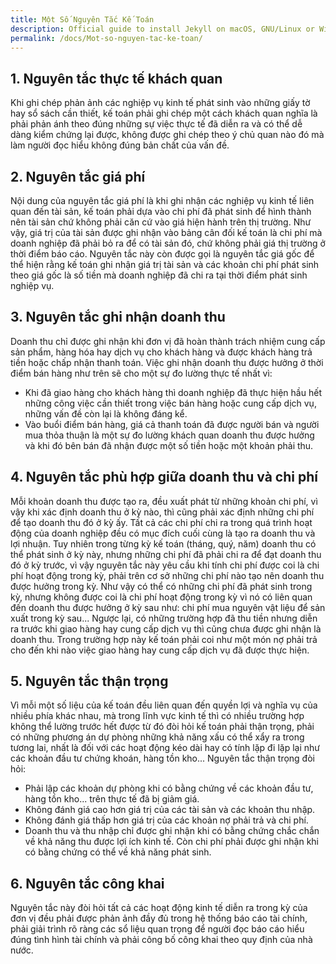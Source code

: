 ```yaml
---
title: Một Số Nguyên Tắc Kế Toán
description: Official guide to install Jekyll on macOS, GNU/Linux or Windows.
permalink: /docs/Mot-so-nguyen-tac-ke-toan/
---
```



##  1. Nguyên tắc thực tế khách quan
Khi ghi chép phản ảnh các nghiệp vụ kinh tế phát sinh vào những
giấy tờ hay sổ sách cần thiết, kế toán phải ghi chép một cách khách
quan nghĩa là phải phản ánh theo đúng những sự việc thực tế đã diễn
ra và có thể dễ dàng kiểm chứng lại được, không được ghi chép theo ý
chủ quan nào đó mà làm người đọc hiểu không đúng bản chất của vấn
đề. 

## 2. Nguyên tắc giá phí 
Nội dung của nguyên tắc giá phí là khi ghi nhận các nghiệp vụ
kinh tế liên quan đến tài sản, kế toán phải dựa vào chi phí đã phát sinh
để hình thành nên tài sản chứ không phải căn cứ vào giá hiện hành
trên thị trường. Như vậy, giá trị của tài sản được ghi nhận vào bảng
cân đối kế toán là chi phí mà doanh nghiệp đã phải bỏ ra để có tài sản
đó, chứ không phải giá thị trường ở thời điểm báo cáo. Nguyên tắc
này còn được gọi là nguyên tắc giá gốc để thể hiện rằng kế toán ghi
nhận giá trị tài sản và các khoản chi phí phát sinh theo giá gốc là số
tiền mà doanh nghiệp đã chi ra tại thời điểm phát sinh nghiệp vụ. 

## 3. Nguyên tắc ghi nhận doanh thu
Doanh thu chỉ được ghi nhận khi đơn vị đã hoàn thành trách
nhiệm cung cấp sản phẩm, hàng hóa hay dịch vụ cho khách hàng và
được khách hàng trả tiền hoặc chấp nhận thanh toán. Việc ghi nhận
doanh thu được hưởng ở thời điểm bán hàng như trên sẽ cho một sự
đo lường thực tế nhất vì:
- Khi đã giao hàng cho khách hàng thì doanh nghiệp đã thực hiện
hầu hết những công việc cần thiết trong việc bán hàng hoặc cung cấp
dịch vụ, những vấn đề còn lại là không đáng kể.
- Vào buổi điểm bán hàng, giá cả thanh toán đã được người bán và
người mua thỏa thuận là một sự đo lường khách quan doanh thu được
hưởng và khi đó bên bán đã nhận được một số tiền hoặc một khoản
phải thu. 

## 4. Nguyên tắc phù hợp giữa doanh thu và chi phí 
Mỗi khoản doanh thu được tạo ra, đều xuất phát từ những khoản
chi phí, vì vậy khi xác định doanh thu ở kỳ nào, thì cũng phải xác định
những chi phí để tạo doanh thu đó ở kỳ ấy.
Tất cả các chi phí chi ra trong quá trình hoạt động của doanh
nghiệp đều có mục đích cuối cùng là tạo ra doanh thu và lợi nhuận.
Tuy nhiên trong từng kỳ kế toán (tháng, quý, năm) doanh thu có thể
phát sinh ở kỳ này, nhưng những chi phí đã phải chi ra để đạt doanh
thu đó ở kỳ trước, vì vậy nguyên tắc này yêu cầu khi tính chi phí được
coi là chi phí hoạt động trong kỳ, phải trên cơ sở những chi phí nào
tạo nên doanh thu được hưởng trong kỳ. Như vậy có thể có những chi
phí đã phát sinh trong kỳ, nhưng không được coi là chi phí hoạt động
trong kỳ vì nó có liên quan đến doanh thu được hưởng ở kỳ sau như:
chi phí mua nguyên vật liệu để sản xuất trong kỳ sau... Ngược lại, có
những trường hợp đã thu tiền nhưng diễn ra trước khi giao hàng hay
cung cấp dịch vụ thì cũng chưa được ghi nhận là doanh thu. Trong
trường hợp này kế toán phải coi như một món nợ phải trả cho đến khi
nào việc giao hàng hay cung cấp dịch vụ đã được thực hiện. 

## 5. Nguyên tắc thận trọng
Vì mỗi một số liệu của kế toán đều liên quan đến quyền lợi và
nghĩa vụ của nhiều phía khác nhau, mà trong lĩnh vực kinh tế thì có
nhiều trường hợp không thể lường trước hết được từ đó đòi hỏi kế
toán phải thận trọng, phải có những phương án dự phòng những khả
năng xấu có thể xẩy ra trong tương lai, nhất là đối với các hoạt động
kéo dài hay có tính lặp đi lặp lại như các khoản đầu tư chứng khoán,
hàng tồn kho...
Nguyên tắc thận trọng đòi hỏi:
- Phải lập các khoản dự phòng khi có bằng chứng về các khoản
đầu tư, hàng tồn kho... trên thực tế đã bị giảm giá.
- Không đánh giá cao hơn giá trị của các tài sản và các khoản thu
nhập.
- Không đánh giá thấp hơn giá trị của các khoản nợ phải trả và chi
phí.
- Doanh thu và thu nhập chỉ được ghi nhận khi có bằng chứng
chắc chắn về khả năng thu được lợi ích kinh tế. Còn chi phí phải được
ghi nhận khi có bằng chứng có thể về khả năng phát sinh. 

## 6. Nguyên tắc công khai
Nguyên tắc này đòi hỏi tất cả các hoạt động kinh tế diễn ra trong
kỳ của đơn vị đều phải được phản ảnh đầy đủ trong hệ thống báo cáo
tài chính, phải giải trình rõ ràng các sổ liệu quan trọng để người đọc
báo cáo hiểu đúng tình hình tài chính và phải công bố công khai theo
quy định của nhà nước. 